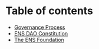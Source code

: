 # Table of contents

* [Governance Process](README.md)
* [ENS DAO Constitution](ens-dao-constitution.md)
* [The ENS Foundation](the-ens-foundation.md)
